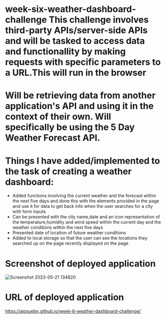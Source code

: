 # week-six-weather-dashboard-challenge This challenge involves third-party APIs/server-side APIs and will be tasked to access data and functionallity by making requests with specific parameters to a URL.This will run in the browser 

# Will be retrieving data from another application's API and using it in the context of their own. Will specifically be using the 5 Day Weather Forecast API.

# Things I have added/implemented to the task of creating a weather dashboard:

- Added functions involving the current weather and the forecast within the next five days and done this with the elements provided in the page and use it for data to get back info when the user searches for a city with form inputs
- Can be presented with the city name,date and an icon representation of the temperature,humidity and wind speed within the current day and the weather conditions within the next five days
- Presented date of location of future weather conditions
- Added to local storage so that the user can see the locations they searched up on the page recently displayed on the page

# Screenshot of deployed application

![Screenshot 2023-05-21 134820](https://github.com/AJosueBN/week-6-weather-dashboard-challenge/assets/129113539/1f675d8b-1d56-4b86-9843-1e6ad3681f8c)

# URL of deployed application

https://ajosuebn.github.io/week-6-weather-dashboard-challenge/
